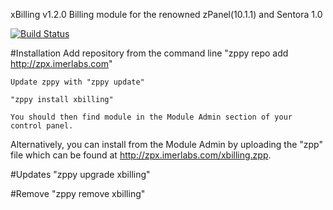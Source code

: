 xBilling v1.2.0
Billing module for the renowned zPanel(10.1.1) and Sentora 1.0

[![Build Status](https://travis-ci.org/modpluz/xbilling.png?branch=master)](https://travis-ci.org/modpluz/xbilling)

#Installation
	Add repository from the command line
		"zppy repo add http://zpx.imerlabs.com"
	
	Update zppy with "zppy update"

	"zppy install xbilling"

	You should then find module in the Module Admin section of your control panel.

Alternatively, you can install from the Module Admin by uploading the "zpp" file 
which can be found at http://zpx.imerlabs.com/xbilling.zpp.

#Updates
	"zppy upgrade xbilling"

#Remove
	"zppy remove xbilling"



